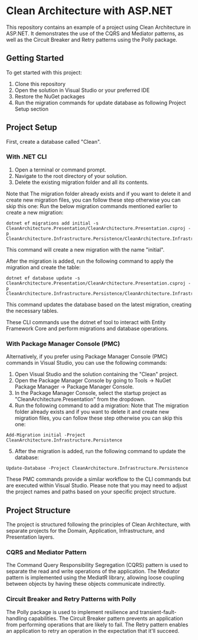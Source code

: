 # Clean Architecture with ASP.NET

This repository contains an example of a project using Clean Architecture in ASP.NET. It demonstrates the use of the CQRS and Mediator patterns, as well as the Circuit Breaker and Retry patterns using the Polly package.

## Getting Started

To get started with this project:

1. Clone this repository
2. Open the solution in Visual Studio or your preferred IDE
3. Restore the NuGet packages
4. Run the migration commands for update database as following Project Setup section

## Project Setup

First, create a database called "Clean".

### With .NET CLI

1. Open a terminal or command prompt.
2. Navigate to the root directory of your solution.
3. Delete the existing migration folder and all its contents. 

Note that The migration folder already exists and if you want to delete it and create new migration files, you can follow these step otherwise you can skip this one:
Run the below migration commands mentioned earlier to create a new migration:

```
dotnet ef migrations add initial -s CleanArchitecture.Presentation/CleanArchitecture.Presentation.csproj -p CleanArchitecture.Infrastructure.Persistence/CleanArchitecture.Infrastructure.Persistence.csproj
```

This command will create a new migration with the name "initial".

After the migration is added, run the following command to apply the migration and create the table:
```
dotnet ef database update -s CleanArchitecture.Presentation/CleanArchitecture.Presentation.csproj -p CleanArchitecture.Infrastructure.Persistence/CleanArchitecture.Infrastructure.Persistence.csproj
```

This command updates the database based on the latest migration, creating the necessary tables.

These CLI commands use the dotnet ef tool to interact with Entity Framework Core and perform migrations and database operations.

### With Package Manager Console (PMC)

Alternatively, if you prefer using Package Manager Console (PMC) commands in Visual Studio, you can use the following commands:

1. Open Visual Studio and the solution containing the "Clean" project.
2. Open the Package Manager Console by going to Tools -> NuGet Package Manager -> Package Manager Console.
3. In the Package Manager Console, select the startup project as "CleanArchitecture.Presentation" from the dropdown.
4. Run the following command to add a migration:
Note that The migration folder already exists and if you want to delete it and create new migration files, you can follow these step otherwise you can skip this one:

```
Add-Migration initial -Project CleanArchitecture.Infrastructure.Persistence
```

5. After the migration is added, run the following command to update the database:

```
Update-Database -Project CleanArchitecture.Infrastructure.Persistence
```

These PMC commands provide a similar workflow to the CLI commands but are executed within Visual Studio.
Please note that you may need to adjust the project names and paths based on your specific project structure.

## Project Structure

The project is structured following the principles of Clean Architecture, with separate projects for the Domain, Application, Infrastructure, and Presentation layers.

### CQRS and Mediator Pattern

The Command Query Responsibility Segregation (CQRS) pattern is used to separate the read and write operations of the application. The Mediator pattern is implemented using the MediatR library, allowing loose coupling between objects by having these objects communicate indirectly.

### Circuit Breaker and Retry Patterns with Polly

The Polly package is used to implement resilience and transient-fault-handling capabilities. The Circuit Breaker pattern prevents an application from performing operations that are likely to fail. The Retry pattern enables an application to retry an operation in the expectation that it'll succeed.


